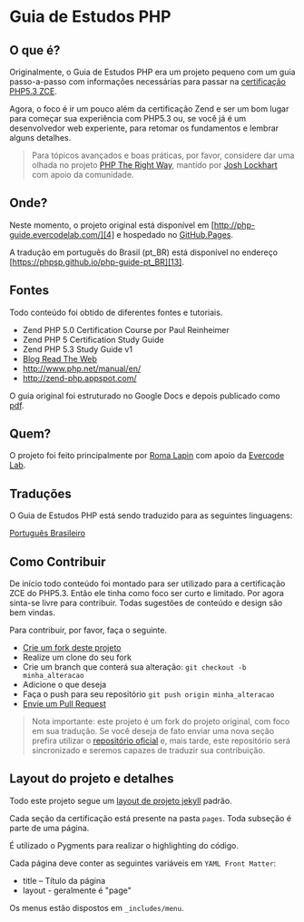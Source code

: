# Guia de Estudos PHP

## O que é?

Originalmente, o Guia de Estudos PHP era um projeto pequeno com um guia passo-a-passo
com informações necessárias para passar na [certificação PHP5.3 ZCE][1].

Agora, o foco é ir um pouco além da certificação Zend e ser um bom lugar para
começar sua experiência com PHP5.3 ou, se você já é um desenvolvedor web experiente,
para retomar os fundamentos e lembrar alguns detalhes.

>Para tópicos avançados e boas práticas, por favor, considere dar uma olhada
>no projeto [PHP The Right Way][2], mantido por [Josh Lockhart][3] com apoio da comunidade.

## Onde?

Neste momento, o projeto original está disponível em [http://php-guide.evercodelab.com/][4] e
hospedado no [GitHub.Pages](http://pages.github.com).

A tradução em português do Brasil (pt_BR) está disponível no endereço [https://phpsp.github.io/php-guide-pt_BR][13].

## Fontes

Todo conteúdo foi obtido de diferentes fontes e tutoriais.

* Zend PHP 5.0 Certification Course por Paul Reinheimer
* Zend PHP 5 Certification Study Guide
* Zend PHP 5.3 Study Guide v1
* [Blog Read The Web][5]
* <http://www.php.net/manual/en/>
* <http://zend-php.appspot.com/>

O guia original foi estruturado no Google Docs e depois publicado como [pdf][6].

## Quem?

O projeto foi feito principalmente por [Roma Lapin][7] com apoio da [Evercode Lab][8].

## Traduções
O Guia de Estudos PHP está sendo traduzido para as seguintes linguagens:

[Português Brasileiro][12]

## Como Contribuir

De início todo conteúdo foi montado para ser utilizado para a certificação ZCE do PHP5.3. Então
ele tinha como foco ser curto e limitado. Por agora sinta-se livre para contribuir.
Todas sugestões de conteúdo e design são bem vindas.

Para contribuir, por favor, faça o seguinte.

* [Crie um fork deste projeto][9]
* Realize um clone do seu fork
* Crie um branch que conterá sua alteração: `git checkout -b minha_alteracao`
* Adicione o que deseja
* Faça o push para seu repositório `git push origin minha_alteracao`
* [Envie um Pull Request][10]

>Nota importante: este projeto é um fork do projeto original, com foco em sua tradução.
> Se você deseja de fato enviar uma nova seção prefira utilizar o [repositório oficial][12]
>e, mais tarde, este repositório será sincronizado e seremos capazes de traduzir sua contribuição.

## Layout do projeto e detalhes

Todo este projeto segue um [layout de projeto jekyll][11] padrão.

Cada seção da certificação está presente na pasta `pages`. Toda subseção é
parte de uma página.

É utilizado o Pygments para realizar o highlighting do código.

Cada página deve conter as seguintes variáveis em `YAML Front Matter`:

* title – Título da página
* layout - geralmente é "page"

Os menus estão dispostos em `_includes/menu`.

[1]: http://www.zend.com/en/services/certification/php-5-certification/ "PHP5.3 ZCE certification"
[2]: http://www.phptherightway.com/ "PHP The Right Way"
[3]: https://github.com/codeguy
[4]: http://php-guide.evercodelab.com/ "http://php-guide.evercodelab.com/"
[5]: http://readtheweb.info/index.php?s=Zend+PHP+5+Certification+Exam&submit=Go
[6]: http://victimofbabylon.com/zce-php-53-study-guide
[7]: https://github.com/memphys
[8]: http://www.evercodelab.com/
[9]: http://help.github.com/fork-a-repo/
[10]: http://help.github.com/send-pull-requests/
[11]: http://jekyllrb.com/docs/usage/
[12]: https://github.com/EvercodeLab/php-guide
[13]: https://phpsp.github.io/php-guide-pt_BR

